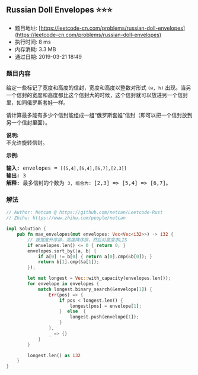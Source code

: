 ## Russian Doll Envelopes :star::star::star:
- 题目地址: [https://leetcode-cn.com/problems/russian-doll-envelopes](https://leetcode-cn.com/problems/russian-doll-envelopes)
- 执行时间: 8 ms 
- 内存消耗: 3.3 MB
- 通过日期: 2019-03-21 18:49

### 题目内容
<p>给定一些标记了宽度和高度的信封，宽度和高度以整数对形式 <code>(w, h)</code> 出现。当另一个信封的宽度和高度都比这个信封大的时候，这个信封就可以放进另一个信封里，如同俄罗斯套娃一样。</p>

<p>请计算最多能有多少个信封能组成一组“俄罗斯套娃”信封（即可以把一个信封放到另一个信封里面）。</p>

<p><strong>说明:</strong><br>
不允许旋转信封。</p>

<p><strong>示例:</strong></p>

<pre><strong>输入:</strong> envelopes = <code>[[5,4],[6,4],[6,7],[2,3]]</code>
<strong>输出:</strong> 3 
<strong>解释:</strong> 最多信封的个数为 <code>3, 组合为: </code>[2,3] => [5,4] => [6,7]。
</pre>


### 解法
```rust
// Author: Netcan @ https://github.com/netcan/Leetcode-Rust
// Zhihu: https://www.zhihu.com/people/netcan

impl Solution {
    pub fn max_envelopes(mut envelopes: Vec<Vec<i32>>) -> i32 {
        // 按宽度升序排，高度降序排，然后对高度求LIS
        if envelopes.len() <= 0 { return 0; }
        envelopes.sort_by(|a, b| {
            if a[0] != b[0] { return a[0].cmp(&b[0]); }
            return b[1].cmp(&a[1]);
        });

        let mut longest = Vec::with_capacity(envelopes.len());
        for envelope in envelopes {
            match longest.binary_search(&envelope[1]) {
                Err(pos) => {
                    if pos < longest.len() {
                        longest[pos] = envelope[1];
                    }  else  {
                        longest.push(envelope[1]);
                    }
                },
                _ => {}
            }
        }

        longest.len() as i32
    }
}


```
